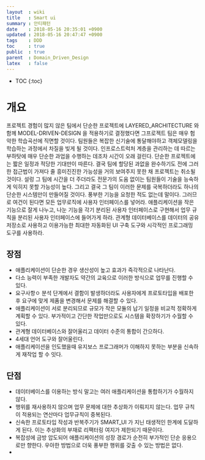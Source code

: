 ```yaml
---
layout  : wiki
title   : Smart ui
summary : 안티패턴
date    : 2018-05-16 20:35:01 +0900
updated : 2018-05-16 20:47:47 +0900
tags    : DDD
toc     : true
public  : true
parent  : Domain_Driven_Design
latex   : false
---
```

* TOC
{:toc}

# 개요
프로젝트 경험이 많지 않은 팀에서 단순한 프로젝트에 LAYERED_ARCHITECTURE 와 함께 MODEL-DRIVEN-DESIGN 을 적용하기로 결정했다면 그프로젝트 팀은 매우 험악한 학습곡선에 직면할 것이다. 팀원들은 복잡한 신기술에 통달해야하고 객체모델링을 학습하는 과정에서 차질을 빚게 될 것이다. 인프로스트럭처 계층을 관리하는 데 따르는 부하탓에 매우 단순한 과업을 수행하는 데조차 시간이 오래 걸린다. 단순한 프로젝트에는 짧은 일정과 적당한 기대만이 따른다. 결국 팀에 할당된 과없을 완수하기도 전에 그러한 접근법이 가져다 줄 흥미진진한 가능성을 거의 보여주지 못한 채 프로젝트는 취소될 것이다.
설렁 그 팀에 시간을 더 주더라도 전문가의 도움 없이는 팀원들이 기술을 능숙하게 익히지 못할 가능성이 높다. 그리고 결국 그 팀이 이러한 문제를 국복하더라도 하나의 단순한 시스템만이 만들어질 것이다. 풍부한 기능을 요청한 적도 없는데 말이다.
그러므로 여건이 된다면
모든 업무로직에 사용자 인터페이스를 넣어라. 애플리케이션을 작은 기능으로 잘게 나누고, 나눈 기능을 각기 분리된 사용자 인터페이스로 구현해서 업무 규칙을 분리된 사용자 인터페이스에 들어가게 하라. 관계형 데이터베이스를 데이터의 공유 저장소로 사용하고 이용가능한 최대한 자동화된 UI 구축 도구와 시각적인 프로그래밍 도구를 사용하라.

## 장점
* 애플리케이션이 단순한 경우 생산성이 높고 효과가 즉각적으로 나타난다.
* 다소 능력이 부족한 개발자도 약간의 교육으로 이러한 방식으로 업무를 진행할 수 있다.
* 요구사항ㅇ 분석 단계에서 결함이 발생하더라도 사용자에게 프로토타입을 배포한 후 요구에 맞게 제품을 변경해서 문제를 해결할 수 있다.
* 애플리케이션이 서로 분리되므로 규모가 작은 모듈의 납기 일정을 비교적 정확하게 계획할 수 있다. 부가적이고 간단한 작업만으로도 시스템을 확장하기가 수월할 수 있다.
* 관계형 데이터베이스와 잘어울리고 데이터 수준의 통합이 간으하다.
* 4세대 언어 도구와 잘어울린다.
* 애플리케이션을 인도했을때 유지보스 프로그래머가 이해하지 못하는 부분을 신속하게 재작업 할 수 잇다.
## 단점
* 데이터베이스를 이용하는 방식 말고는 여러 애플리케이션을 통합하기가 수월하지 않다.
* 행위를 재사용하지 않으며 업무 문제에 대한 추상화가 이뤄지지 않는다. 업무 규칙이 적용되는 연산마다 업무규칙이 중복된다.
* 신속한 프로토타입 작성과 반복주기가 SMART_UI 가 지닌 태생적인 한계에 도달하게 된다. 이는 추상화의 부재로 리팩터링 여지가 제한되기 때문이다.
* 복잡성에 금방 압도되어 애플리케이션의 성장 경로가 순전히 부가적인 단순 응용으로만 향한다. 우아한 방법으로 더욱 풍부한 행위를 갖출 수 있는 방법은 없다.
* 
















